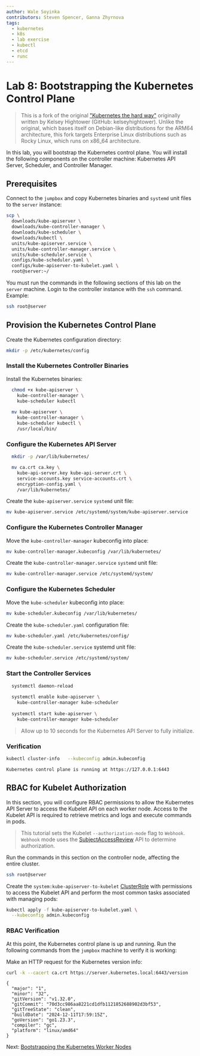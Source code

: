 ```yaml
---
author: Wale Soyinka
contributors: Steven Spencer, Ganna Zhyrnova
tags:
  - kubernetes
  - k8s
  - lab exercise
  - kubectl
  - etcd
  - runc
---
```


# Lab 8: Bootstrapping the Kubernetes Control Plane

> This is a fork of the original ["Kubernetes the hard way"](https://github.com/kelseyhightower/kubernetes-the-hard-way) originally written by Kelsey Hightower (GitHub: kelseyhightower). Unlike the original, which bases itself on Debian-like distributions for the ARM64 architecture, this fork targets Enterprise Linux distributions such as Rocky Linux, which runs on x86_64 architecture.

In this lab, you will bootstrap the Kubernetes control plane. You will install the following components on the controller machine: Kubernetes API Server, Scheduler, and Controller Manager.

## Prerequisites

Connect to the `jumpbox` and copy Kubernetes binaries and `systemd` unit files to the `server` instance:

```bash
scp \
  downloads/kube-apiserver \
  downloads/kube-controller-manager \
  downloads/kube-scheduler \
  downloads/kubectl \
  units/kube-apiserver.service \
  units/kube-controller-manager.service \
  units/kube-scheduler.service \
  configs/kube-scheduler.yaml \
  configs/kube-apiserver-to-kubelet.yaml \
  root@server:~/
```

You must run the commands in the following sections of this lab on the `server` machine. Login to the controller instance with the `ssh` command. Example:

```bash
ssh root@server
```

## Provision the Kubernetes Control Plane

Create the Kubernetes configuration directory:

```bash
mkdir -p /etc/kubernetes/config
```

### Install the Kubernetes Controller Binaries

Install the Kubernetes binaries:

```bash
  chmod +x kube-apiserver \
    kube-controller-manager \
    kube-scheduler kubectl
    
  mv kube-apiserver \
    kube-controller-manager \
    kube-scheduler kubectl \
    /usr/local/bin/
```

### Configure the Kubernetes API Server

```bash
  mkdir -p /var/lib/kubernetes/

  mv ca.crt ca.key \
    kube-api-server.key kube-api-server.crt \
    service-accounts.key service-accounts.crt \
    encryption-config.yaml \
    /var/lib/kubernetes/
```

Create the `kube-apiserver.service` `systemd` unit file:

```bash
mv kube-apiserver.service /etc/systemd/system/kube-apiserver.service
```

### Configure the Kubernetes Controller Manager

Move the `kube-controller-manager` kubeconfig into place:

```bash
mv kube-controller-manager.kubeconfig /var/lib/kubernetes/
```

Create the `kube-controller-manager.service` `systemd` unit file:

```bash
mv kube-controller-manager.service /etc/systemd/system/
```

### Configure the Kubernetes Scheduler

Move the `kube-scheduler` kubeconfig into place:

```bash
mv kube-scheduler.kubeconfig /var/lib/kubernetes/
```

Create the `kube-scheduler.yaml` configuration file:

```bash
mv kube-scheduler.yaml /etc/kubernetes/config/
```

Create the `kube-scheduler.service` systemd unit file:

```bash
mv kube-scheduler.service /etc/systemd/system/
```

### Start the Controller Services

```bash
  systemctl daemon-reload
  
  systemctl enable kube-apiserver \
    kube-controller-manager kube-scheduler
    
  systemctl start kube-apiserver \
    kube-controller-manager kube-scheduler
```

> Allow up to 10 seconds for the Kubernetes API Server to fully initialize.

### Verification

```bash
kubectl cluster-info   --kubeconfig admin.kubeconfig
```

```text
Kubernetes control plane is running at https://127.0.0.1:6443
```

## RBAC for Kubelet Authorization

In this section, you will configure RBAC permissions to allow the Kubernetes API Server to access the Kubelet API on each worker node. Access to the Kubelet API is required to retrieve metrics and logs and execute commands in pods.

> This tutorial sets the Kubelet `--authorization-mode` flag to `Webhook`. `Webhook` mode uses the [SubjectAccessReview](https://kubernetes.io/docs/admin/authorization/#checking-api-access) API to determine authorization.

Run the commands in this section on the controller node, affecting the entire cluster.

```bash
ssh root@server
```

Create the `system:kube-apiserver-to-kubelet` [ClusterRole](https://kubernetes.io/docs/admin/authorization/rbac/#role-and-clusterrole) with permissions to access the Kubelet API and perform the most common tasks associated with managing pods:

```bash
kubectl apply -f kube-apiserver-to-kubelet.yaml \
  --kubeconfig admin.kubeconfig
```

### RBAC Verification

At this point, the Kubernetes control plane is up and running. Run the following commands from the `jumpbox` machine to verify it is working:

Make an HTTP request for the Kubernetes version info:

```bash
curl -k --cacert ca.crt https://server.kubernetes.local:6443/version
```

```text
{
  "major": "1",
  "minor": "32",
  "gitVersion": "v1.32.0",
  "gitCommit": "70d3cc986aa8221cd1dfb1121852688902d3bf53",
  "gitTreeState": "clean",
  "buildDate": "2024-12-11T17:59:15Z",
  "goVersion": "go1.23.3",
  "compiler": "gc",
  "platform": "linux/amd64"
}
```

Next: [Bootstrapping the Kubernetes Worker Nodes](lab9-bootstrapping-kubernetes-workers.md)
